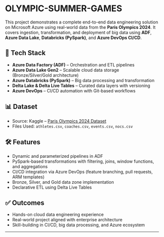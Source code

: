 # OLYMPIC-SUMMER-GAMES

This project demonstrates a complete end-to-end data engineering solution on Microsoft Azure using real-world data from the **Paris Olympics 2024**. It covers ingestion, transformation, and deployment of big data using **ADF**, **Azure Data Lake**, **Databricks (PySpark)**, and **Azure DevOps CI/CD**.

## 🚀 Tech Stack

- **Azure Data Factory (ADF)** – Orchestration and ETL pipelines
- **Azure Data Lake Gen2** – Scalable cloud data storage (Bronze/Silver/Gold architecture)
- **Azure Databricks (PySpark)** – Big data processing and transformation
- **Delta Lake & Delta Live Tables** – Curated data layers with versioning
- **Azure DevOps** – CI/CD automation with Git-based workflows

## 📊 Dataset

- Source: Kaggle – [Paris Olympics 2024 Dataset](https://www.kaggle.com/)
- Files Used: `athletes.csv`, `coaches.csv`, `events.csv`, `nocs.csv`

## 🛠️ Features

- Dynamic and parameterized pipelines in ADF
- PySpark-based transformations with filtering, joins, window functions, and aggregations
- CI/CD integration via Azure DevOps (feature branching, pull requests, ARM templates)
- Bronze, Silver, and Gold data zone implementation
- Declarative ETL using Delta Live Tables

## ✅ Outcomes

- Hands-on cloud data engineering experience
- Real-world project aligned with enterprise architecture
- Skill-building in CI/CD, big data processing, and Azure ecosystem

---

